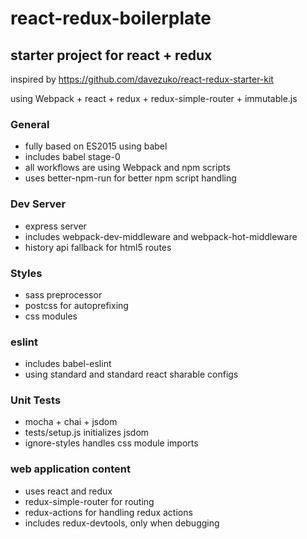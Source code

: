 # react-redux-boilerplate

## starter project for react + redux

inspired by https://github.com/davezuko/react-redux-starter-kit

using Webpack + react + redux + redux-simple-router + immutable.js

### General
* fully based on ES2015 using babel
* includes babel stage-0
* all workflows are using Webpack and npm scripts
* uses better-npm-run for better npm script handling

### Dev Server
* express server
* includes webpack-dev-middleware and webpack-hot-middleware
* history api fallback for html5 routes

### Styles
* sass preprocessor
* postcss for autoprefixing
* css modules

### eslint
* includes babel-eslint
* using standard and standard react sharable configs

### Unit Tests
* mocha + chai + jsdom
* tests/setup.js initializes jsdom
* ignore-styles handles css module imports

### web application content
* uses react and redux
* redux-simple-router for routing
* redux-actions for handling redux actions
* includes redux-devtools, only when debugging
